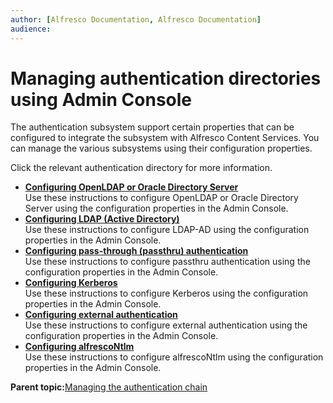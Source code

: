 ```yaml
---
author: [Alfresco Documentation, Alfresco Documentation]
audience: 
---
```


# Managing authentication directories using Admin Console

The authentication subsystem support certain properties that can be configured to integrate the subsystem with Alfresco Content Services. You can manage the various subsystems using their configuration properties.

Click the relevant authentication directory for more information.

-   **[Configuring OpenLDAP or Oracle Directory Server](../tasks/adminconsole-directorymgt-openldap.md)**  
Use these instructions to configure OpenLDAP or Oracle Directory Server using the configuration properties in the Admin Console.
-   **[Configuring LDAP \(Active Directory\)](../tasks/adminconsole-directorymgt-ad.md)**  
Use these instructions to configure LDAP-AD using the configuration properties in the Admin Console.
-   **[Configuring pass-through \(passthru\) authentication](../tasks/adminconsole-directorymgt-passthru.md)**  
Use these instructions to configure passthru authentication using the configuration properties in the Admin Console.
-   **[Configuring Kerberos](../tasks/adminconsole-directorymgt-kerberos.md)**  
Use these instructions to configure Kerberos using the configuration properties in the Admin Console.
-   **[Configuring external authentication](../tasks/adminconsole-directorymgt-external.md)**  
Use these instructions to configure external authentication using the configuration properties in the Admin Console.
-   **[Configuring alfrescoNtlm](../tasks/adminconsole-directorymgt-internal.md)**  
Use these instructions to configure alfrescoNtlm using the configuration properties in the Admin Console.

**Parent topic:**[Managing the authentication chain](../tasks/adminconsole-directorymgt-ac.md)

